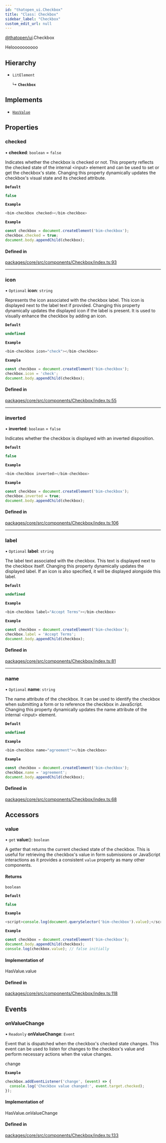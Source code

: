 ```yaml
---
id: "thatopen_ui.Checkbox"
title: "Class: Checkbox"
sidebar_label: "Checkbox"
custom_edit_url: null
---
```


[@thatopen/ui](../modules/thatopen_ui.md).Checkbox

Heloooooooooo

## Hierarchy

- `LitElement`

  ↳ **`Checkbox`**

## Implements

- [`HasValue`](../interfaces/thatopen_ui.HasValue.md)

## Properties

### checked

• **checked**: `boolean` = `false`

Indicates whether the checkbox is checked or not. This property reflects the checked state of the internal \<input\> element and can be used to set or get the checkbox's state. Changing this property dynamically updates the checkbox's visual state and its checked attribute.

**`Default`**

```ts
false
```

**`Example`**

```ts
<bim-checkbox checked></bim-checkbox>
```

**`Example`**

```ts
const checkbox = document.createElement('bim-checkbox');
checkbox.checked = true;
document.body.appendChild(checkbox);
```

#### Defined in

[packages/core/src/components/Checkbox/index.ts:93](https://github.com/ThatOpen/engine_ui-components//blob/1c232b0/packages/core/src/components/Checkbox/index.ts#L93)

___

### icon

• `Optional` **icon**: `string`

Represents the icon associated with the checkbox label. This icon is displayed next to the label text if provided. Changing this property dynamically updates the displayed icon if the label is present. It is used to visually enhance the checkbox by adding an icon.

**`Default`**

```ts
undefined
```

**`Example`**

```ts
<bim-checkbox icon="check"></bim-checkbox>
```

**`Example`**

```ts
const checkbox = document.createElement('bim-checkbox');
checkbox.icon = 'check';
document.body.appendChild(checkbox);
```

#### Defined in

[packages/core/src/components/Checkbox/index.ts:55](https://github.com/ThatOpen/engine_ui-components//blob/1c232b0/packages/core/src/components/Checkbox/index.ts#L55)

___

### inverted

• **inverted**: `boolean` = `false`

Indicates whether the checkbox is displayed with an inverted disposition.

**`Default`**

```ts
false
```

**`Example`**

```ts
<bim-checkbox inverted></bim-checkbox>
```

**`Example`**

```ts
const checkbox = document.createElement('bim-checkbox');
checkbox.inverted = true;
document.body.appendChild(checkbox);
```

#### Defined in

[packages/core/src/components/Checkbox/index.ts:106](https://github.com/ThatOpen/engine_ui-components//blob/1c232b0/packages/core/src/components/Checkbox/index.ts#L106)

___

### label

• `Optional` **label**: `string`

The label text associated with the checkbox. This text is displayed next to the checkbox itself. Changing this property dynamically updates the displayed label. If an icon is also specified, it will be displayed alongside this label.

**`Default`**

```ts
undefined
```

**`Example`**

```ts
<bim-checkbox label="Accept Terms"></bim-checkbox>
```

**`Example`**

```ts
const checkbox = document.createElement('bim-checkbox');
checkbox.label = 'Accept Terms';
document.body.appendChild(checkbox);
```

#### Defined in

[packages/core/src/components/Checkbox/index.ts:81](https://github.com/ThatOpen/engine_ui-components//blob/1c232b0/packages/core/src/components/Checkbox/index.ts#L81)

___

### name

• `Optional` **name**: `string`

The name attribute of the checkbox. It can be used to identify the checkbox when submitting a form or to reference the checkbox in JavaScript. Changing this property dynamically updates the name attribute of the internal \<input\> element.

**`Default`**

```ts
undefined
```

**`Example`**

```ts
<bim-checkbox name="agreement"></bim-checkbox>
```

**`Example`**

```ts
const checkbox = document.createElement('bim-checkbox');
checkbox.name = 'agreement';
document.body.appendChild(checkbox);
```

#### Defined in

[packages/core/src/components/Checkbox/index.ts:68](https://github.com/ThatOpen/engine_ui-components//blob/1c232b0/packages/core/src/components/Checkbox/index.ts#L68)

## Accessors

### value

• `get` **value**(): `boolean`

A getter that returns the current checked state of the checkbox. This is useful for retrieving the checkbox's value in form submissions or JavaScript interactions as it provides a consistent `value` property as many other components.

#### Returns

`boolean`

**`Default`**

```ts
false
```

**`Example`**

```ts
<script>console.log(document.querySelector('bim-checkbox').value);</script>
```

**`Example`**

```ts
const checkbox = document.createElement('bim-checkbox');
document.body.appendChild(checkbox);
console.log(checkbox.value); // false initially
```

#### Implementation of

HasValue.value

#### Defined in

[packages/core/src/components/Checkbox/index.ts:118](https://github.com/ThatOpen/engine_ui-components//blob/1c232b0/packages/core/src/components/Checkbox/index.ts#L118)

## Events

### onValueChange

• `Readonly` **onValueChange**: `Event`

Event that is dispatched when the checkbox's checked state changes.
This event can be used to listen for changes to the checkbox's value and perform
necessary actions when the value changes.

 change

**`Example`**

```ts
checkbox.addEventListener('change', (event) => {
  console.log('Checkbox value changed:', event.target.checked);
});
```

#### Implementation of

HasValue.onValueChange

#### Defined in

[packages/core/src/components/Checkbox/index.ts:133](https://github.com/ThatOpen/engine_ui-components//blob/1c232b0/packages/core/src/components/Checkbox/index.ts#L133)
